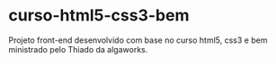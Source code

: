 # curso-html5-css3-bem
Projeto front-end desenvolvido com base no curso html5, css3 e bem ministrado pelo Thiado da algaworks.
